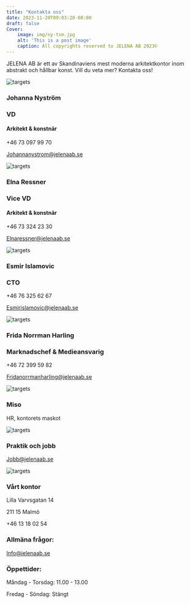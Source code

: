 ```yaml
---
title: "Kontakta oss"
date: 2023-11-20T09:03:20-08:00
draft: false
Cover:
    image: img/ny-tsm.jpg
    alt: 'This is a post image' 
    caption: All copyrights reserved to JELENA AB 2023©
---
```





JELENA AB är ett av Skandinaviens mest moderna arkitektkontor inom abstrakt och hållbar konst. Vill du veta mer? Kontakta oss!

![targets](/img/johanna-web.jpg)

### Johanna Nyström
### VD
#### Arkitekt & konstnär

+46 73 097 99 70

Johannanystrom@jelenaab.se


![targets](/img/elna-web.jpg)

### Elna Ressner
### Vice VD
#### Arkitekt & konstnär

+46 73 324 23 30

Elnaressner@jelenaab.se 


![targets](/img/esmir-web.jpg)

### Esmir Islamovic
### CTO

+46 76 325 62 67

Esmirislamovic@jelenaab.se


![targets](/img/frippan-web.jpg)

### Frida Norrman Harling
### Marknadschef & Medieansvarig

+46 72 399 59 82

Fridanorrmanharling@jelenaab.se





![targets](/img/hr-web.jpg)
### Miso
HR, kontorets maskot


![targets](/gubbe.svg)
### Praktik och jobb
Jobb@jelenaab.se 



![targets](/turning-torso.svg)
### Vårt kontor
Lilla Varvsgatan 14 

211 15 Malmö


+46 13 18 02 54

### Allmäna frågor:
Info@jelenaab.se



### Öppettider:

Måndag - Torsdag: 11.00 - 13.00

Fredag - Söndag: Stängt

